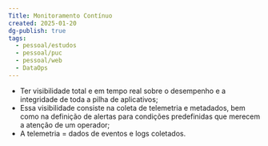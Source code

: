 ```yaml
---
Title: Monitoramento Contínuo
created: 2025-01-20
dg-publish: true
tags:
  - pessoal/estudos
  - pessoal/puc
  - pessoal/web
  - DataOps
---
```

- Ter visibilidade total e em tempo real sobre o desempenho e a integridade de toda a pilha de aplicativos;
- Essa visibilidade consiste na coleta de telemetria e metadados, bem como na definição de alertas para condições predefinidas que merecem a atenção de um operador;
- A telemetria = dados de eventos e logs coletados.
